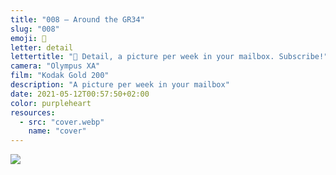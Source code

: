 ```yaml
---
title: "008 — Around the GR34"
slug: "008"
emoji: 👀
letter: detail
lettertitle: "👀 Detail, a picture per week in your mailbox. Subscribe!"
camera: "Olympus XA"
film: "Kodak Gold 200"
description: "A picture per week in your mailbox"
date: 2021-05-12T00:57:50+02:00
color: purpleheart
resources:
  - src: "cover.webp"
    name: "cover"
---
```

![](cover)
